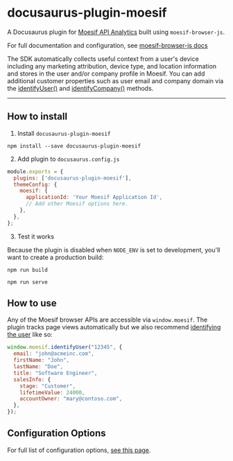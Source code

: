 # docusaurus-plugin-moesif

A Docusaurus plugin for [Moesif API Analytics](https://www.moesif.com/) built using `moesif-browser-js`. 

For full documentation and configuration, see [moesif-browser-js docs](https://www.moesif.com/docs/client-integration/browser-js/)

The SDK automatically collects useful context from a user's device including any marketing attribution, device type, and location information and stores in the user and/or company profile in Moesif. You can add additional customer properties such as user email and company domain via the [identifyUser()](https://www.moesif.com/docs/client-integration/browser-js/#identifying-users) and [identifyCompany()](https://www.moesif.com/docs/client-integration/browser-js/#identifying-companies) methods.

---

## How to install

1. Install `docusaurus-plugin-moesif`

  `npm install --save docusaurus-plugin-moesif`

2. Add plugin to `docusaurus.config.js`

```javascript
module.exports = {
  plugins: ['docusaurus-plugin-moesif'],
  themeConfig: {
    moesif: {
      applicationId: 'Your Moesif Application Id',
      // Add other Moesif options here.
    },
  },
};
```

3. Test it works

Because the plugin is disabled when `NODE_ENV` is set to development, you'll want to create a production build: 

```
npm run build

npm run serve
```

## How to use

Any of the Moesif browser APIs are accessible via `window.moesif`.
The plugin tracks page views automatically but we also recommend [identifying the user](https://www.moesif.com/docs/client-integration/browser-js/#identifying-users) like so:

```javascript
window.moesif.identifyUser("12345", {
  email: "john@acmeinc.com",
  firstName: "John",
  lastName: "Doe",
  title: "Software Engineer",
  salesInfo: {
    stage: "Customer",
    lifetimeValue: 24000,
    accountOwner: "mary@contoso.com",
  },
});
```

## Configuration Options

For full list of configuration options, [see this page](https://www.moesif.com/docs/client-integration/browser-js/#configuration-options).